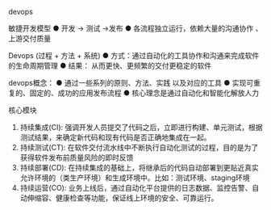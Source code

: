 devops

敏捷开发模型
● 开发  -> 测试  ->发布
● 各流程独立运行，依赖大量的沟通协作 、上游交付质量

Devops (过程 + 方法 + 系统)
● 方式：通过自动化的工具协作和沟通来完成软件的生命周期管理
● 结果： 从而更快、更频繁的交付更稳定的软件

devops概念：
●  通过一些系列的原则、方法、实践 以及对应的工具
● 实现可重复的、固定的、成功的应用发布流程
● 核心理念是通过自动化和智能化解放人力

核心模块
1. 持续集成(CI): 强调开发人员提交了代码之后，立即进行构建、单元测试，根据测试结果，来确定新代码和现有代码是否正确地集成在一起。
2. 持续测试(CT): 在软件交付流水线中不断执行自动化测试的过程，目的是为了获得软件发布前质量风险的即时反馈
3. 持续部署(CD): 在持续集成的基础上，将继承后的代码自动部署到更贴近真实允许环境的（类生产环境）和生成环境中。比如：测试环境、staging环境
4. 持续运营(CO): 业务上线后，通过自动化平台提供的日志数据、监控告警、自动伸缩容、健康检查等功能，保证线上环境的安全、可靠运行。


